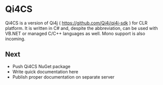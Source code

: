 # Qi4CS

Qi4CS is a version of Qi4j ( https://github.com/Qi4j/qi4j-sdk ) for CLR platform.
It is written in C# and, despite the abbreviation, can be used with VB.NET or managed C/C++ languages as well. Mono support is also incoming.

## Next

* Push Qi4CS NuGet package
* Write quick documentation here
* Publish proper documentation on separate server